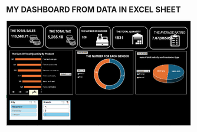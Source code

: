 ## MY DASHBOARD FROM DATA IN EXCEL SHEET
<img src=https://github.com/kawthar-1411/PRODUCT_DASHBOARD/blob/main/%D9%84%D9%82%D8%B7%D8%A9%20%D8%B4%D8%A7%D8%B4%D8%A9%202024-12-09%20103400.png width="500">
